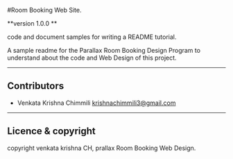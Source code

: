 
#Room Booking Web Site.

**version 1.0.0 **

code and document samples for writing a README tutorial.

A sample readme for the Parallax Room Booking Design Program to understand about the code and Web Design of this project.

---

## Contributors

- Venkata Krishna Chimmili  <krishnachimmili3@gmail.com>

---

## Licence & copyright

copyright venkata krishna CH, prallax Room Booking Web Design.

